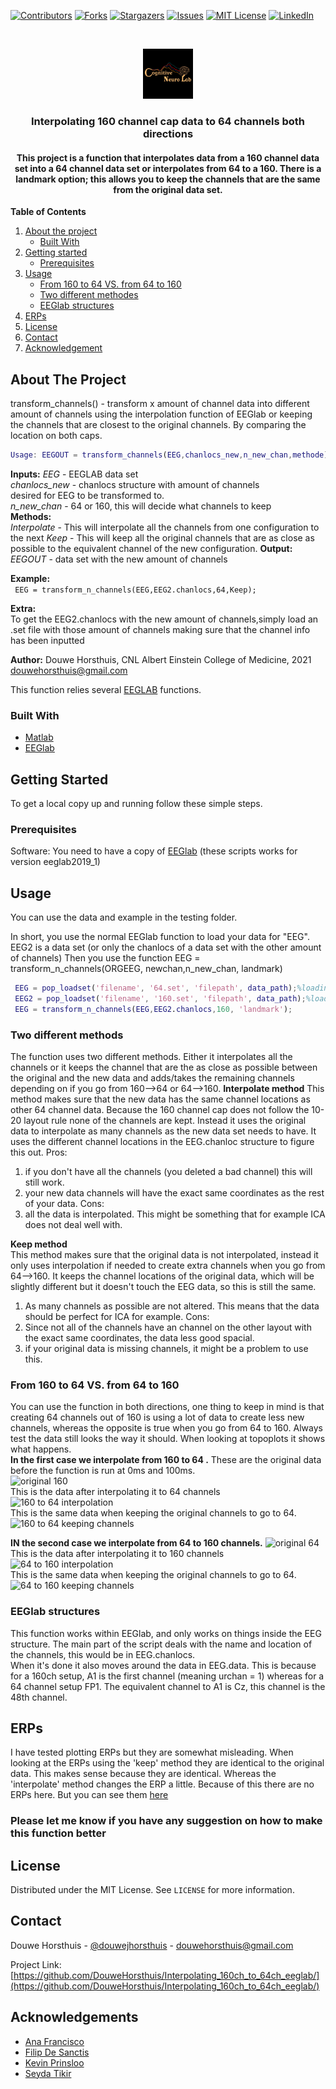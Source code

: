 [![Contributors][contributors-shield]][contributors-url]
[![Forks][forks-shield]][forks-url]
[![Stargazers][stars-shield]][stars-url]
[![Issues][issues-shield]][issues-url]
[![MIT License][license-shield]][license-url]
[![LinkedIn][linkedin-shield]][linkedin-url]

<br />
<p align="center">
  <a href="https://github.com/DouweHorsthuis/Interpolating_160ch_to_64ch_eeglab/">
    <img src="images/logo.jpeg" alt="Logo" width="80" height="80">
  </a> 

<h3 align="center">Interpolating 160 channel cap data to 64 channels both directions</h3>

<h4 align="center">This project is a function that interpolates data from a 160 channel data set into a 64 channel data set or interpolates from 64 to a 160. There is a landmark option; this allows you to keep the channels that are the same from the original data set.</h4>


**Table of Contents**
  
1. [About the project](#about-the-project)
    - [Built With](#built-with)
2. [Getting started](#getting-started)
    - [Prerequisites](#prerequisites)  
3. [Usage](#usage)
    - [From 160 to 64 VS. from 64 to 160](#from-160-to-64-vs.-from-64-to-160)
    - [Two different methodes](#two-different-methodes)
    - [EEGlab structures](#eeglab-structures)
3. [ERPs](#erps)
3. [License](#license)
3. [Contact](#contact)
3. [Acknowledgement](#acknowledgement)





<!-- ABOUT THE PROJECT -->
## About The Project

transform_channels() - transform x amount of channel data into different amount of channels using the interpolation function of EEGlab or keeping the channels that are closest to the original channels. By comparing the location on both caps. 

```matlab
Usage: EEGOUT = transform_channels(EEG,chanlocs_new,n_new_chan,methode);
``` 
**Inputs:** 
  *EEG*             -   EEGLAB data set  
  *chanlocs_new*    -   chanlocs structure with amount of channels  
                        desired for EEG to be transformed to.  
  *n_new_chan*      -   64 or 160, this will decide what channels to keep  
  **Methods:**  
  *Interpolate*     -   This will interpolate all the channels from one configuration to the next
  *Keep*            -   This will keep all the original channels that are as close as possible to the equivalent channel of the new configuration.
**Output:**  
  *EEGOUT*          -   data set with the new amount of channels  

**Example:**  
``` EEG = transform_n_channels(EEG,EEG2.chanlocs,64,Keep);```

**Extra:**  
To get the EEG2.chanlocs with the new amount of channels,simply load an .set file with those amount of channels making sure that the channel info has been inputted

**Author:** Douwe Horsthuis, CNL Albert Einstein College of Medicine, 2021 douwehorsthuis@gmail.com

This function relies several [EEGLAB](https://sccn.ucsd.edu/eeglab/index.php) functions.


### Built With

* [Matlab](https://www.mathworks.com/)
* [EEGlab](https://sccn.ucsd.edu/eeglab/index.php)



<!-- GETTING STARTED -->
## Getting Started

To get a local copy up and running follow these simple steps.

### Prerequisites

Software: You need to have a copy of [EEGlab](https://sccn.ucsd.edu/eeglab/download.php) (these scripts works for version eeglab2019_1)


<!-- USAGE EXAMPLES -->
## Usage
You can use the data and example in the testing folder. 

In short, you use the normal EEGlab function to load your data for "EEG". EEG2 is a data set (or only the chanlocs of a data set with the other amount of channels)
Then you use the function EEG = transform_n_channels(ORGEEG, newchan,n_new_chan, landmark)

```matlab
 EEG = pop_loadset('filename', '64.set', 'filepath', data_path);%loading participant file with 160 channels
 EEG2 = pop_loadset('filename', '160.set', 'filepath', data_path);%loading participant file with 64 channels
 EEG = transform_n_channels(EEG,EEG2.chanlocs,160, 'landmark');
```
### Two different methods  

The function uses two different methods. Either it interpolates all the channels or it keeps the channel that are the as close as possible between the original and the new data and adds/takes the remaining channels depending on if you go from 160-->64 or 64-->160.
**Interpolate method**
This method makes sure that the new data has the same channel locations as other 64 channel data. Because the 160 channel cap does not follow the 10-20 layout rule none of the channels are kept. Instead it uses the original data to interpolate as many channels as the new data set needs to have. It uses the different channel locations in the EEG.chanloc structure to figure this out. 
Pros:
1. if you don't have all the channels (you deleted a bad channel) this will still work.
2. your new data channels will have the exact same coordinates as the rest of your data. 
Cons:
1. all the data is interpolated. This might be something that for example ICA does not deal well with. 

**Keep method**  
This method makes sure that the original data is not interpolated, instead it only uses interpolation if needed to create extra channels when you go from 64-->160. It keeps the channel locations of the original data, which will be slightly different but it doesn't touch the EEG data, so this is still the same. 
1. As many channels as possible are not altered. This means that the data should be perfect for ICA for example.
Cons:
1. Since not all of the channels have an channel on the other layout with the exact same coordinates, the data less good spacial.
2. if your original data is missing channels, it might be a problem to use this.

### From 160 to 64 VS. from 64 to 160

You can use the function in both directions, one thing to keep in mind is that creating 64 channels out of 160 is using a lot of data to create less new channels, whereas the opposite is true when you go from 64 to 160. Always test the data still looks the way it should. When looking at topoplots it shows what happens.  
**In the first case we interpolate from 160 to 64 .** These are the original data before the function is run at 0ms and 100ms.  
![original 160](https://github.com/DouweHorsthuis/Interpolating_160ch_to_64ch_eeglab/blob/main/images/original_160.jpg)  
This is the data after interpolating it to 64 channels  
![160 to 64 interpolation](https://github.com/DouweHorsthuis/Interpolating_160ch_to_64ch_eeglab/blob/main/images/inter_160_inter.jpg)  
This is the same data when keeping the original channels to go to 64.  
![160 to 64 keeping channels](https://github.com/DouweHorsthuis/Interpolating_160ch_to_64ch_eeglab/blob/main/images/keep_160.jpg)  

**IN the second case we interpolate from 64 to 160 channels.** 
![original 64](https://github.com/DouweHorsthuis/Interpolating_160ch_to_64ch_eeglab/blob/main/images/original_64.jpg)  
This is the data after interpolating it to 160 channels  
![64 to 160 interpolation](https://github.com/DouweHorsthuis/Interpolating_160ch_to_64ch_eeglab/blob/main/images/inter_64.jpg)  
This is the same data when keeping the original channels to go to 64.  
![64 to 160 keeping channels](https://github.com/DouweHorsthuis/Interpolating_160ch_to_64ch_eeglab/blob/main/images/keep_64.jpg)  

### EEGlab structures

This function works within EEGlab, and only works on things inside the EEG structure. The main part of the script deals with the name and location of the channels, this would be in EEG.chanlocs.  
When it's done it also moves around the data in EEG.data. This is because for a 160ch setup, A1 is the first channel (meaning urchan = 1) whereas for a 64 channel setup FP1. The equivalent channel to A1 is Cz, this channel is the 48th channel.  


## ERPs
I have tested plotting ERPs but they are somewhat misleading. When looking at the ERPs using the 'keep' method they are identical to the original data. This makes sense because they are identical. Whereas the 'interpolate' method changes the ERP a little. Because of this there are no ERPs here. But you can see them [here](https://github.com/DouweHorsthuis/Interpolating_160ch_to_64ch_eeglab/blob/main/images/)


### Please let me know if you have any suggestion on how to make this function better

<!-- LICENSE -->
## License

Distributed under the MIT License. See `LICENSE` for more information.



<!-- CONTACT -->
## Contact

Douwe Horsthuis - [@douwejhorsthuis](https://twitter.com/douwejhorsthuis) - douwehorsthuis@gmail.com

Project Link: [https://github.com/DouweHorsthuis/Interpolating_160ch_to_64ch_eeglab/](https://github.com/DouweHorsthuis/Interpolating_160ch_to_64ch_eeglab/)


## Acknowledgements

* [Ana Francisco](https://github.com/anafrancisco)
* [Filip De Sanctis](https://github.com/pdesanctis)
* [Kevin Prinsloo](https://github.com/kevinprinsloo)
* [Seyda Tikir](https://github.com/tikirs)


[contributors-shield]: https://img.shields.io/github/contributors/DouweHorsthuis/Interpolating_160ch_to_64ch_eeglab.svg?style=for-the-badge
[contributors-url]: https://github.com/DouweHorsthuis/Interpolating_160ch_to_64ch_eeglab/graphs/contributors
[forks-shield]: https://img.shields.io/github/forks/DouweHorsthuis/Interpolating_160ch_to_64ch_eeglab.svg?style=for-the-badge
[forks-url]: https://github.com/DouweHorsthuis/Interpolating_160ch_to_64ch_eeglab/network/members
[stars-shield]: https://img.shields.io/github/stars/DouweHorsthuis/Interpolating_160ch_to_64ch_eeglab.svg?style=for-the-badge
[stars-url]: https://github.com/DouweHorsthuis/Interpolating_160ch_to_64ch_eeglab/stargazers
[issues-shield]: https://img.shields.io/github/issues/DouweHorsthuis/Interpolating_160ch_to_64ch_eeglab.svg?style=for-the-badge
[issues-url]: https://github.com/DouweHorsthuis/Interpolating_160ch_to_64ch_eeglab/issues
[license-shield]: https://img.shields.io/github/license/DouweHorsthuis/Interpolating_160ch_to_64ch_eeglab.svg?style=for-the-badge
[license-url]: https://github.com/DouweHorsthuis/Interpolating_160ch_to_64ch_eeglab/blob/master/LICENSE.txt
[linkedin-shield]: https://img.shields.io/badge/-LinkedIn-black.svg?style=for-the-badge&logo=linkedin&colorB=555
[linkedin-url]: https://linkedin.com/in/douwe-horsthuis-725bb9188
